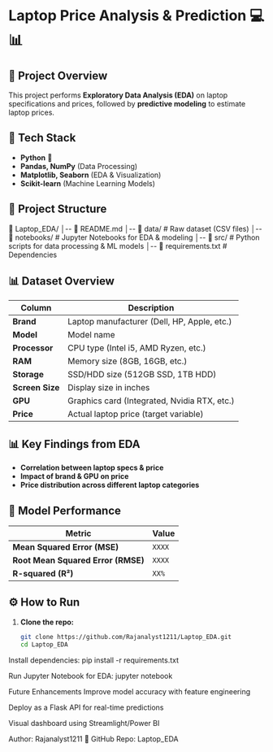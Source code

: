 # **Laptop Price Analysis & Prediction** 💻📊  

## 📌 Project Overview  
This project performs **Exploratory Data Analysis (EDA)** on laptop specifications and prices, followed by **predictive modeling** to estimate laptop prices.  

## 🚀 Tech Stack
- **Python** 🐍  
- **Pandas, NumPy** (Data Processing)  
- **Matplotlib, Seaborn** (EDA & Visualization)  
- **Scikit-learn** (Machine Learning Models)  

## 📂 Project Structure
📂 Laptop_EDA/ 
│-- 📄 README.md 
│-- 📂 data/ # Raw dataset (CSV files) 
│-- 📂 notebooks/ # Jupyter Notebooks for EDA & modeling 
│-- 📂 src/ # Python scripts for data processing & ML models 
│-- 📄 requirements.txt # Dependencies 

## 📊 Dataset Overview  
| Column | Description |
|--------|------------|
| **Brand** | Laptop manufacturer (Dell, HP, Apple, etc.) |
| **Model** | Model name |
| **Processor** | CPU type (Intel i5, AMD Ryzen, etc.) |
| **RAM** | Memory size (8GB, 16GB, etc.) |
| **Storage** | SSD/HDD size (512GB SSD, 1TB HDD) |
| **Screen Size** | Display size in inches |
| **GPU** | Graphics card (Integrated, Nvidia RTX, etc.) |
| **Price** | Actual laptop price (target variable) |

## 📊 Key Findings from EDA
- **Correlation between laptop specs & price**  
- **Impact of brand & GPU on price**  
- **Price distribution across different laptop categories**  

## 🤖 Model Performance
| Metric | Value |
|--------|------|
| **Mean Squared Error (MSE)** | `XXXX` |
| **Root Mean Squared Error (RMSE)** | `XXXX` |
| **R-squared (R²)** | `XX%` |

## ⚙️ How to Run
1. **Clone the repo:**
   ```bash
   git clone https://github.com/Rajanalyst1211/Laptop_EDA.git
   cd Laptop_EDA

Install dependencies:
pip install -r requirements.txt

Run Jupyter Notebook for EDA:
jupyter notebook

Future Enhancements
Improve model accuracy with feature engineering

Deploy as a Flask API for real-time predictions

Visual dashboard using Streamlight/Power BI

 Author: Rajanalyst1211
🔗 GitHub Repo: Laptop_EDA

